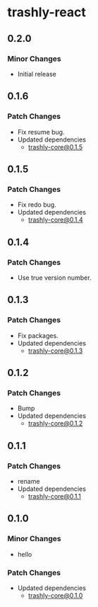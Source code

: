 # trashly-react

## 0.2.0

### Minor Changes

- Initial release

## 0.1.6

### Patch Changes

- Fix resume bug.
- Updated dependencies
  - trashly-core@0.1.5

## 0.1.5

### Patch Changes

- Fix redo bug.
- Updated dependencies
  - trashly-core@0.1.4

## 0.1.4

### Patch Changes

- Use true version number.

## 0.1.3

### Patch Changes

- Fix packages.
- Updated dependencies
  - trashly-core@0.1.3

## 0.1.2

### Patch Changes

- Bump
- Updated dependencies
  - trashly-core@0.1.2

## 0.1.1

### Patch Changes

- rename
- Updated dependencies
  - trashly-core@0.1.1

## 0.1.0

### Minor Changes

- hello

### Patch Changes

- Updated dependencies
  - trashly-core@0.1.0
